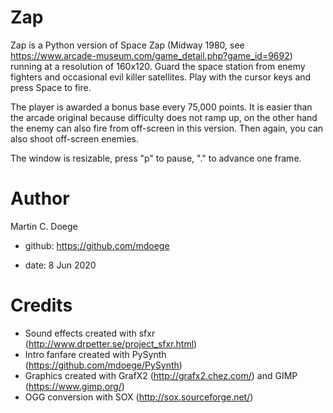 # Zap

Zap is a Python version of Space Zap (Midway 1980, see https://www.arcade-museum.com/game_detail.php?game_id=9692)
running at a resolution of 160x120. Guard the space station from enemy fighters and occasional evil killer satellites.
Play with the cursor keys and press Space to fire.

The player is awarded a bonus base every 75,000 points.
It is easier than the arcade original because difficulty does not ramp up,
on the other hand the enemy can also fire from off-screen in this version.
Then again, you can also shoot off-screen enemies.

The window is resizable, press "p" to pause, "." to advance one frame.

# Author

Martin C. Doege

+ github: https://github.com/mdoege

+ date: 8 Jun 2020

# Credits
* Sound effects created with sfxr (http://www.drpetter.se/project_sfxr.html)
* Intro fanfare created with PySynth (https://github.com/mdoege/PySynth)
* Graphics created with GrafX2 (http://grafx2.chez.com/) and GIMP (https://www.gimp.org/)
* OGG conversion with SOX (http://sox.sourceforge.net/)


